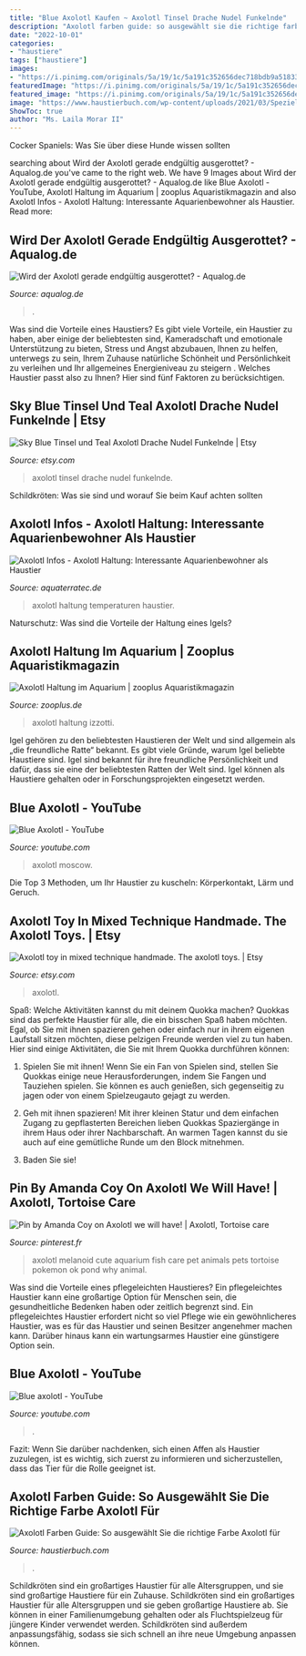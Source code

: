 ```yaml
---
title: "Blue Axolotl Kaufen ~ Axolotl Tinsel Drache Nudel Funkelnde"
description: "Axolotl farben guide: so ausgewählt sie die richtige farbe axolotl für"
date: "2022-10-01"
categories:
- "haustiere"
tags: ["haustiere"]
images:
- "https://i.pinimg.com/originals/5a/19/1c/5a191c352656dec718bdb9a51833bbcf.jpg"
featuredImage: "https://i.pinimg.com/originals/5a/19/1c/5a191c352656dec718bdb9a51833bbcf.jpg"
featured_image: "https://i.pinimg.com/originals/5a/19/1c/5a191c352656dec718bdb9a51833bbcf.jpg"
image: "https://www.haustierbuch.com/wp-content/uploads/2021/03/Spezielle-Farben-von-Axolotls-750x500.jpg"
ShowToc: true
author: "Ms. Laila Morar II"
---
```



Cocker Spaniels: Was Sie über diese Hunde wissen sollten

	

		
searching about Wird der Axolotl gerade endgültig ausgerottet? - Aqualog.de you've came to the right web. We have 9 Images about Wird der Axolotl gerade endgültig ausgerottet? - Aqualog.de like Blue Axolotl - YouTube, Axolotl Haltung im Aquarium | zooplus Aquaristikmagazin and also Axolotl Infos - Axolotl Haltung: Interessante Aquarienbewohner als Haustier. Read more:
		
    
## Wird Der Axolotl Gerade Endgültig Ausgerottet? - Aqualog.de

<img loading=lazy src="https://www.aqualog.de/wp-content/uploads/2018/02/axolotl-topten-624x416.jpg" onerror="this.onerror=null;this.src='https://tse2.mm.bing.net/th?id=OIP.rRW3genGl3Y6C7gv4XjgcwHaE8&amp;pid=15.1';" alt="Wird der Axolotl gerade endgültig ausgerottet? - Aqualog.de">

_Source: aqualog.de_

>. 

	

Was sind die Vorteile eines Haustiers?
Es gibt viele Vorteile, ein Haustier zu haben, aber einige der beliebtesten sind, Kameradschaft und emotionale Unterstützung zu bieten, Stress und Angst abzubauen, Ihnen zu helfen, unterwegs zu sein, Ihrem Zuhause natürliche Schönheit und Persönlichkeit zu verleihen und Ihr allgemeines Energieniveau zu steigern . Welches Haustier passt also zu Ihnen? Hier sind fünf Faktoren zu berücksichtigen.

    
## Sky Blue Tinsel Und Teal Axolotl Drache Nudel Funkelnde | Etsy

<img loading=lazy src="https://i.etsystatic.com/8506310/r/il/cb28a3/2661486414/il_fullxfull.2661486414_2gub.jpg" onerror="this.onerror=null;this.src='https://tse1.mm.bing.net/th?id=OIP.ZbEQrhQEE0neiuqELbnA8gHaFj&amp;pid=15.1';" alt="Sky Blue Tinsel und Teal Axolotl Drache Nudel Funkelnde | Etsy">

_Source: etsy.com_

>axolotl tinsel drache nudel funkelnde. 

	

Schildkröten: Was sie sind und worauf Sie beim Kauf achten sollten

    
## Axolotl Infos - Axolotl Haltung: Interessante Aquarienbewohner Als Haustier

<img loading=lazy src="https://www.axolotl-online.de/assets/images/a_web_Goldalbino.jpg" onerror="this.onerror=null;this.src='https://tse4.mm.bing.net/th?id=OIP.urML21sjz4wcH0PElD-H9QAAAA&amp;pid=15.1';" alt="Axolotl Infos - Axolotl Haltung: Interessante Aquarienbewohner als Haustier">

_Source: aquaterratec.de_

>axolotl haltung temperaturen haustier. 

	

Naturschutz: Was sind die Vorteile der Haltung eines Igels?

    
## Axolotl Haltung Im Aquarium | Zooplus Aquaristikmagazin

<img loading=lazy src="https://www.zooplus.de/magazin/wp-content/uploads/2017/06/rosarot-axolotl-1024x683.jpeg" onerror="this.onerror=null;this.src='https://tse1.mm.bing.net/th?id=OIP.pUoLhhNQe6JcZm31mnphFAHaE8&amp;pid=15.1';" alt="Axolotl Haltung im Aquarium | zooplus Aquaristikmagazin">

_Source: zooplus.de_

>axolotl haltung izzotti. 

	

Igel gehören zu den beliebtesten Haustieren der Welt und sind allgemein als „die freundliche Ratte“ bekannt.
Es gibt viele Gründe, warum Igel beliebte Haustiere sind. Igel sind bekannt für ihre freundliche Persönlichkeit und dafür, dass sie eine der beliebtesten Ratten der Welt sind. Igel können als Haustiere gehalten oder in Forschungsprojekten eingesetzt werden.

    
## Blue Axolotl - YouTube

<img loading=lazy src="https://yt3.ggpht.com/a/AATXAJyrk9YGYN-9TYFtctMhowFabAF0zP5mRba5xg=s900-c-k-c0xffffffff-no-rj-mo" onerror="this.onerror=null;this.src='https://tse3.mm.bing.net/th?id=OIP.Y59_8Lbp0uBgAlQRpJTM2AHaHa&amp;pid=15.1';" alt="Blue Axolotl - YouTube">

_Source: youtube.com_

>axolotl moscow. 

	

Die Top 3 Methoden, um Ihr Haustier zu kuscheln: Körperkontakt, Lärm und Geruch.

    
## Axolotl Toy In Mixed Technique Handmade. The Axolotl Toys. | Etsy

<img loading=lazy src="https://i.etsystatic.com/21397486/r/il/13bb4b/2777323894/il_fullxfull.2777323894_swbk.jpg" onerror="this.onerror=null;this.src='https://tse2.mm.bing.net/th?id=OIP.sXf_tGSiMle2O3eIP6wfNwHaE9&amp;pid=15.1';" alt="Axolotl toy in mixed technique handmade. The axolotl toys. | Etsy">

_Source: etsy.com_

>axolotl. 

	

Spaß: Welche Aktivitäten kannst du mit deinem Quokka machen?
Quokkas sind das perfekte Haustier für alle, die ein bisschen Spaß haben möchten. Egal, ob Sie mit ihnen spazieren gehen oder einfach nur in ihrem eigenen Laufstall sitzen möchten, diese pelzigen Freunde werden viel zu tun haben. Hier sind einige Aktivitäten, die Sie mit Ihrem Quokka durchführen können:
1. Spielen Sie mit ihnen! Wenn Sie ein Fan von Spielen sind, stellen Sie Quokkas einige neue Herausforderungen, indem Sie Fangen und Tauziehen spielen. Sie können es auch genießen, sich gegenseitig zu jagen oder von einem Spielzeugauto gejagt zu werden.

2. Geh mit ihnen spazieren! Mit ihrer kleinen Statur und dem einfachen Zugang zu gepflasterten Bereichen lieben Quokkas Spaziergänge in ihrem Haus oder ihrer Nachbarschaft. An warmen Tagen kannst du sie auch auf eine gemütliche Runde um den Block mitnehmen.

3. Baden Sie sie!

    
## Pin By Amanda Coy On Axolotl We Will Have! | Axolotl, Tortoise Care

<img loading=lazy src="https://i.pinimg.com/originals/5a/19/1c/5a191c352656dec718bdb9a51833bbcf.jpg" onerror="this.onerror=null;this.src='https://tse4.mm.bing.net/th?id=OIP.QFLwDl8IyYxBbwuvbZiy8gHaFi&amp;pid=15.1';" alt="Pin by Amanda Coy on Axolotl we will have! | Axolotl, Tortoise care">

_Source: pinterest.fr_

>axolotl melanoid cute aquarium fish care pet animals pets tortoise pokemon ok pond why animal. 

	

Was sind die Vorteile eines pflegeleichten Haustieres?
Ein pflegeleichtes Haustier kann eine großartige Option für Menschen sein, die gesundheitliche Bedenken haben oder zeitlich begrenzt sind. Ein pflegeleichtes Haustier erfordert nicht so viel Pflege wie ein gewöhnlicheres Haustier, was es für das Haustier und seinen Besitzer angenehmer machen kann. Darüber hinaus kann ein wartungsarmes Haustier eine günstigere Option sein.

    
## Blue Axolotl - YouTube

<img loading=lazy src="https://i.ytimg.com/vi/je-7KwgZEV8/maxresdefault.jpg" onerror="this.onerror=null;this.src='https://tse1.mm.bing.net/th?id=OIP.DoroLKHTMiBt--fXzur66AHaEK&amp;pid=15.1';" alt="Blue axolotl - YouTube">

_Source: youtube.com_

>. 

	

Fazit: Wenn Sie darüber nachdenken, sich einen Affen als Haustier zuzulegen, ist es wichtig, sich zuerst zu informieren und sicherzustellen, dass das Tier für die Rolle geeignet ist.

    
## Axolotl Farben Guide: So Ausgewählt Sie Die Richtige Farbe Axolotl Für

<img loading=lazy src="https://www.haustierbuch.com/wp-content/uploads/2021/03/Spezielle-Farben-von-Axolotls-750x500.jpg" onerror="this.onerror=null;this.src='https://tse3.mm.bing.net/th?id=OIP.paf8inFwrCeovk5dHftwKAHaE8&amp;pid=15.1';" alt="Axolotl Farben Guide: So ausgewählt Sie die richtige Farbe Axolotl für">

_Source: haustierbuch.com_

>. 

	

Schildkröten sind ein großartiges Haustier für alle Altersgruppen, und sie sind großartige Haustiere für ein Zuhause.
Schildkröten sind ein großartiges Haustier für alle Altersgruppen und sie geben großartige Haustiere ab. Sie können in einer Familienumgebung gehalten oder als Fluchtspielzeug für jüngere Kinder verwendet werden. Schildkröten sind außerdem anpassungsfähig, sodass sie sich schnell an ihre neue Umgebung anpassen können.

